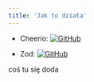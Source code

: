 ```yaml
---
title: 'Jak to działa'
---
```


-   Cheerio:
    [![GitHub](https://img.shields.io/github/stars/cheeriojs/cheerio.svg?style=social)](https://github.com/cheeriojs/cheerio)

-   Zod:
    [![GitHub](https://img.shields.io/github/stars/colinhacks/zod.svg?style=social)](https://github.com/colinhacks/zod)

coś tu się doda
